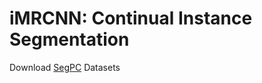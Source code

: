 # iMRCNN: Continual Instance Segmentation

Download [SegPC](https://ieee-dataport.org/open-access/segpc-2021-segmentation-multiple-myeloma-plasma-cells-microscopic-images) Datasets
